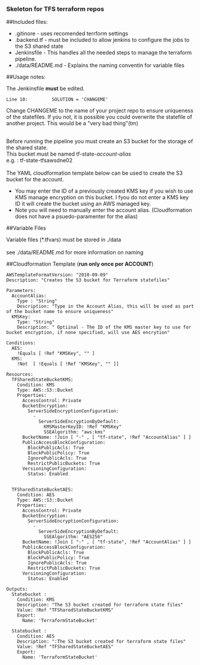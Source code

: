 ### Skeleton for TFS terraform repos

##Included files:
* .gitinore - uses recomended terrform settings
* .backend.tf  - must be included to allow jenkins to configure the jobs to the S3 shared state
* Jenkinsfile - This handles all the needed steps to manage the terraform pipeline.
* ./data/README.md - Explains the naming conventin for variable files

##Usage notes:

The Jenkinsfile **must** be edited.<br>
```
Line 10:         SOLUTION = 'CHANGEME'
```
 
Change CHANGEME to the name of your project repo to ensure uniqueness of the statefiles.  If you not, it is possible you could overwrite the statefile of another project.  This would be a "very bad thing"(tm)<br>
<br>

Before running the pipeline you must create an S3 bucket for the storage of the shared state.  <br>
This bucket must be named  tf-state-*account-alias* <br>
e.g. : tf-state-tfsawsdne02<br>
<br>
The  YAML cloudformation template below can be used to  create the  S3 bucket for the account.
* You may enter the ID of a previously created KMS key if you wish to use KMS manage encryption on this bucket.  I fyou do not enter a KMS key ID it will create the bucket using an AWS managed key.
* Note you will need to manually enter the account alias. (Cloudformation does not have a psuedo-paramenter for the alias)

##Variable Files

Variable files (\*.tfvars) must be stored in ./data <br>
<br>
see  ./data/README.md for more information on naming <br>


##Cloudformation Template (**run only once per ACCOUNT**)
```
AWSTemplateFormatVersion: "2010-09-09"
Description: "Creates the S3 bucket for Terraform statefiles"

Parameters:
  AccountAlias:
    Type : "String"
    Description: "Type in the Account Alias, this will be used as part of the bucket name to ensure uniqueness"
  KMSKey:
    Type: "String"
    Description: " Optiinal - The ID of the KMS master key to use for bucket encryption, if none specified, will use AES encrytion"

Conditions:
  AES: 
    !Equals [ !Ref "KMSKey", "" ]
  KMS:
    !Not  [ !Equals [ !Ref "KMSKey", "" ]]

Resources: 
  TFSharedStateBucketKMS:
    Condition: KMS
    Type: AWS::S3::Bucket
    Properties: 
      AccessControl: Private
      BucketEncryption: 
        ServerSideEncryptionConfiguration: 
          - 
            ServerSideEncryptionByDefault: 
              KMSMasterKeyID: !Ref "KMSKey"
              SSEAlgorithm: "aws:kms"
      BucketName: !Join [ "-" , [ "tf-state", !Ref "AccountAlias" ] ]
      PublicAccessBlockConfiguration:
        BlockPublicAcls: True
        BlockPublicPolicy: True
        IgnorePublicAcls: True
        RestrictPublicBuckets: True
      VersioningConfiguration:
        Status: Enabled


  TFSharedStateBucketAES:
    Condition: AES
    Type: AWS::S3::Bucket
    Properties: 
      AccessControl: Private
      BucketEncryption: 
        ServerSideEncryptionConfiguration: 
          - 
            ServerSideEncryptionByDefault: 
              SSEAlgorithm: "AES256"
      BucketName: !Join [ "-" , [ "tf-state", !Ref "AccountAlias" ] ]
      PublicAccessBlockConfiguration:
        BlockPublicAcls: True
        BlockPublicPolicy: True
        IgnorePublicAcls: True
        RestrictPublicBuckets: True
      VersioningConfiguration:
        Status: Enabled

Outputs:
  Statebucket : 
    Condition: KMS
    Description: "The S3 bucket created for terraform state files"
    Value: !Ref "TFSharedStateBucketKMS"
    Export:
      Name: 'TerraformStateBucket'

  Statebucket : 
    Condition: AES
    Description: ":The S3 bucket created for terraform state files"
    Value: !Ref "TFSharedStateBucketAES"
    Export:
      Name: 'TerraformStateBucket'

```

